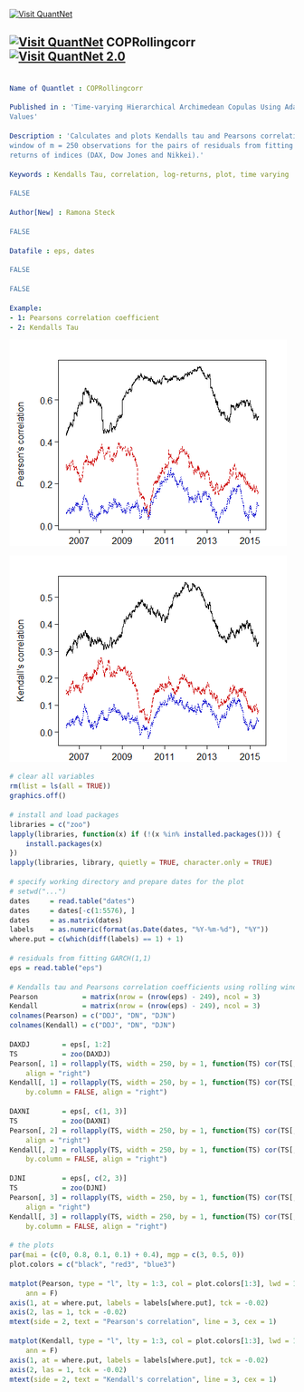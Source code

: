 
[<img src="https://github.com/QuantLet/Styleguide-and-Validation-procedure/blob/master/pictures/banner.png" alt="Visit QuantNet">](http://quantlet.de/index.php?p=info)

## [<img src="https://github.com/QuantLet/Styleguide-and-Validation-procedure/blob/master/pictures/qloqo.png" alt="Visit QuantNet">](http://quantlet.de/) **COPRollingcorr** [<img src="https://github.com/QuantLet/Styleguide-and-Validation-procedure/blob/master/pictures/QN2.png" width="60" alt="Visit QuantNet 2.0">](http://quantlet.de/d3/ia)

```yaml

Name of Quantlet : COPRollingcorr

Published in : 'Time-varying Hierarchical Archimedean Copulas Using Adaptively Simulated Critical
Values'

Description : 'Calculates and plots Kendalls tau and Pearsons correlation coefficient in a rolling
window of m = 250 observations for the pairs of residuals from fitting GARCH(1,1) to the log
returns of indices (DAX, Dow Jones and Nikkei).'

Keywords : Kendalls Tau, correlation, log-returns, plot, time varying

FALSE

Author[New] : Ramona Steck

FALSE

Datafile : eps, dates

FALSE

FALSE

Example: 
- 1: Pearsons correlation coefficient
- 2: Kendalls Tau

```

![Picture1](COPRollingcorr1.png)

![Picture2](COPRollingcorr2.png)


```r
# clear all variables
rm(list = ls(all = TRUE))
graphics.off()

# install and load packages
libraries = c("zoo")
lapply(libraries, function(x) if (!(x %in% installed.packages())) {
    install.packages(x)
})
lapply(libraries, library, quietly = TRUE, character.only = TRUE)

# specify working directory and prepare dates for the plot
# setwd("...")
dates     = read.table("dates")
dates     = dates[-c(1:5576), ]
dates     = as.matrix(dates)
labels    = as.numeric(format(as.Date(dates, "%Y-%m-%d"), "%Y"))
where.put = c(which(diff(labels) == 1) + 1)

# residuals from fitting GARCH(1,1)
eps = read.table("eps")

# Kendalls tau and Pearsons correlation coefficients using rolling window m = 250
Pearson           = matrix(nrow = (nrow(eps) - 249), ncol = 3)
Kendall           = matrix(nrow = (nrow(eps) - 249), ncol = 3)
colnames(Pearson) = c("DDJ", "DN", "DJN")
colnames(Kendall) = c("DDJ", "DN", "DJN")

DAXDJ        = eps[, 1:2]
TS           = zoo(DAXDJ)
Pearson[, 1] = rollapply(TS, width = 250, by = 1, function(TS) cor(TS[, 1], TS[, 2]), by.column = FALSE, 
    align = "right")
Kendall[, 1] = rollapply(TS, width = 250, by = 1, function(TS) cor(TS[, 1], TS[, 2], method = c("kendall")), 
    by.column = FALSE, align = "right")

DAXNI        = eps[, c(1, 3)]
TS           = zoo(DAXNI)
Pearson[, 2] = rollapply(TS, width = 250, by = 1, function(TS) cor(TS[, 1], TS[, 2]), by.column = FALSE, 
    align = "right")
Kendall[, 2] = rollapply(TS, width = 250, by = 1, function(TS) cor(TS[, 1], TS[, 2], method = c("kendall")), 
    by.column = FALSE, align = "right")

DJNI         = eps[, c(2, 3)]
TS           = zoo(DJNI)
Pearson[, 3] = rollapply(TS, width = 250, by = 1, function(TS) cor(TS[, 1], TS[, 2]), by.column = FALSE, 
    align = "right")
Kendall[, 3] = rollapply(TS, width = 250, by = 1, function(TS) cor(TS[, 1], TS[, 2], method = c("kendall")), 
    by.column = FALSE, align = "right")

# the plots
par(mai = (c(0, 0.8, 0.1, 0.1) + 0.4), mgp = c(3, 0.5, 0))
plot.colors = c("black", "red3", "blue3")

matplot(Pearson, type = "l", lty = 1:3, col = plot.colors[1:3], lwd = 1, las = 1, axes = F, frame = T, 
    ann = F)
axis(1, at = where.put, labels = labels[where.put], tck = -0.02)
axis(2, las = 1, tck = -0.02)
mtext(side = 2, text = "Pearson's correlation", line = 3, cex = 1)

matplot(Kendall, type = "l", lty = 1:3, col = plot.colors[1:3], lwd = 1, las = 1, axes = F, frame = T, 
    ann = F)
axis(1, at = where.put, labels = labels[where.put], tck = -0.02)
axis(2, las = 1, tck = -0.02)
mtext(side = 2, text = "Kendall's correlation", line = 3, cex = 1) 

```
